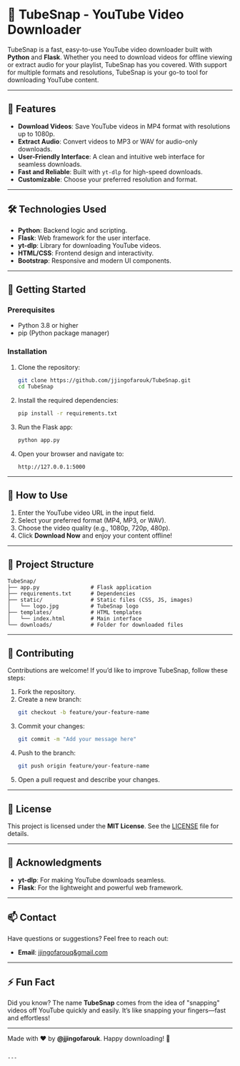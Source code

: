 
# 🚀 **TubeSnap** - YouTube Video Downloader


TubeSnap is a fast, easy-to-use YouTube video downloader built with **Python** and **Flask**. Whether you need to download videos for offline viewing or extract audio for your playlist, TubeSnap has you covered. With support for multiple formats and resolutions, TubeSnap is your go-to tool for downloading YouTube content.

---

## 🌟 **Features**
- **Download Videos**: Save YouTube videos in MP4 format with resolutions up to 1080p.
- **Extract Audio**: Convert videos to MP3 or WAV for audio-only downloads.
- **User-Friendly Interface**: A clean and intuitive web interface for seamless downloads.
- **Fast and Reliable**: Built with `yt-dlp` for high-speed downloads.
- **Customizable**: Choose your preferred resolution and format.

---

## 🛠️ **Technologies Used**
- **Python**: Backend logic and scripting.
- **Flask**: Web framework for the user interface.
- **yt-dlp**: Library for downloading YouTube videos.
- **HTML/CSS**: Frontend design and interactivity.
- **Bootstrap**: Responsive and modern UI components.

---

## 🚀 **Getting Started**

### **Prerequisites**
- Python 3.8 or higher
- pip (Python package manager)

### **Installation**
1. Clone the repository:
   ```bash
   git clone https://github.com/jjingofarouk/TubeSnap.git
   cd TubeSnap
   ```

2. Install the required dependencies:
   ```bash
   pip install -r requirements.txt
   ```

3. Run the Flask app:
   ```bash
   python app.py
   ```

4. Open your browser and navigate to:
   ```
   http://127.0.0.1:5000
   ```

---

## 🎥 **How to Use**
1. Enter the YouTube video URL in the input field.
2. Select your preferred format (MP4, MP3, or WAV).
3. Choose the video quality (e.g., 1080p, 720p, 480p).
4. Click **Download Now** and enjoy your content offline!

---

## 📂 **Project Structure**
```
TubeSnap/
├── app.py                # Flask application
├── requirements.txt      # Dependencies
├── static/               # Static files (CSS, JS, images)
│   └── logo.jpg          # TubeSnap logo
├── templates/            # HTML templates
│   └── index.html        # Main interface
└── downloads/            # Folder for downloaded files
```

---

## 🤝 **Contributing**
Contributions are welcome! If you’d like to improve TubeSnap, follow these steps:
1. Fork the repository.
2. Create a new branch:
   ```bash
   git checkout -b feature/your-feature-name
   ```
3. Commit your changes:
   ```bash
   git commit -m "Add your message here"
   ```
4. Push to the branch:
   ```bash
   git push origin feature/your-feature-name
   ```
5. Open a pull request and describe your changes.

---

## 📜 **License**
This project is licensed under the **MIT License**. See the [LICENSE](LICENSE) file for details.

---

## 🙏 **Acknowledgments**
- **yt-dlp**: For making YouTube downloads seamless.
- **Flask**: For the lightweight and powerful web framework.

---

## 📫 **Contact**
Have questions or suggestions? Feel free to reach out:
- **Email**: [jjingofarouq&gmail.com](mailto:jjingofarouq&gmail.com)


---

## ⚡ **Fun Fact**
Did you know? The name **TubeSnap** comes from the idea of "snapping" videos off YouTube quickly and easily. It’s like snapping your fingers—fast and effortless!

---

Made with ❤️ by **@jjingofarouk**. Happy downloading! 🎉
```

---
